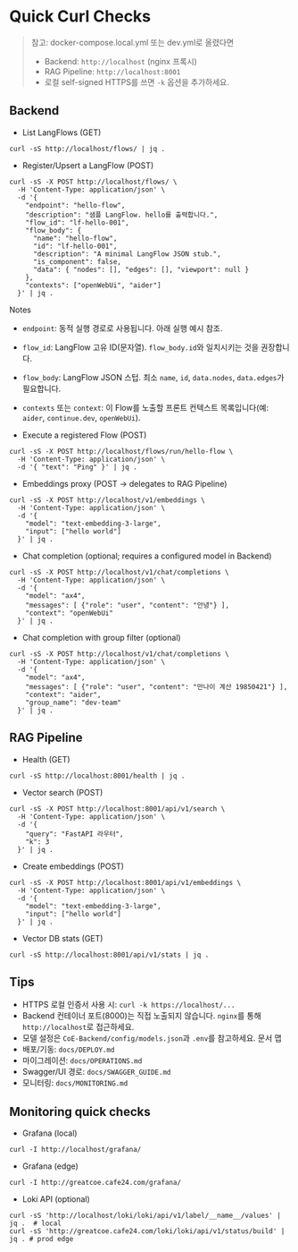 # Quick Curl Checks

> 참고: docker-compose.local.yml 또는 dev.yml로 올렸다면
> - Backend: `http://localhost` (nginx 프록시)
> - RAG Pipeline: `http://localhost:8001`
> - 로컬 self-signed HTTPS를 쓰면 `-k` 옵션을 추가하세요.

## Backend

- List LangFlows (GET)

```
curl -sS http://localhost/flows/ | jq .
```

- Register/Upsert a LangFlow (POST)

```
curl -sS -X POST http://localhost/flows/ \
  -H 'Content-Type: application/json' \
  -d '{
    "endpoint": "hello-flow",                             
    "description": "샘플 LangFlow. hello를 출력합니다.",
    "flow_id": "lf-hello-001",                           
    "flow_body": {                                        
      "name": "hello-flow",                             
      "id": "lf-hello-001",                             
      "description": "A minimal LangFlow JSON stub.",
      "is_component": false,
      "data": { "nodes": [], "edges": [], "viewport": null }
    },
    "contexts": ["openWebUi", "aider"]                  
  }' | jq .
```

Notes
- `endpoint`: 동적 실행 경로로 사용됩니다. 아래 실행 예시 참조.
- `flow_id`: LangFlow 고유 ID(문자열). `flow_body.id`와 일치시키는 것을 권장합니다.
- `flow_body`: LangFlow JSON 스텁. 최소 `name`, `id`, `data.nodes`, `data.edges`가 필요합니다.
- `contexts` 또는 `context`: 이 Flow를 노출할 프론트 컨텍스트 목록입니다(예: `aider`, `continue.dev`, `openWebUi`).

- Execute a registered Flow (POST)

```
curl -sS -X POST http://localhost/flows/run/hello-flow \
  -H 'Content-Type: application/json' \
  -d '{ "text": "Ping" }' | jq .
```

- Embeddings proxy (POST → delegates to RAG Pipeline)

```
curl -sS -X POST http://localhost/v1/embeddings \
  -H 'Content-Type: application/json' \
  -d '{
    "model": "text-embedding-3-large",
    "input": ["hello world"]
  }' | jq .
```

- Chat completion (optional; requires a configured model in Backend)

```
curl -sS -X POST http://localhost/v1/chat/completions \
  -H 'Content-Type: application/json' \
  -d '{
    "model": "ax4",
    "messages": [ {"role": "user", "content": "안녕"} ],
    "context": "openWebUi"
  }' | jq .
```

- Chat completion with group filter (optional)

```
curl -sS -X POST http://localhost/v1/chat/completions \
  -H 'Content-Type: application/json' \
  -d '{
    "model": "ax4",
    "messages": [ {"role": "user", "content": "만나이 계산 19850421"} ],
    "context": "aider",
    "group_name": "dev-team"
  }' | jq .
```

## RAG Pipeline

- Health (GET)

```
curl -sS http://localhost:8001/health | jq .
```

- Vector search (POST)

```
curl -sS -X POST http://localhost:8001/api/v1/search \
  -H 'Content-Type: application/json' \
  -d '{
    "query": "FastAPI 라우터",
    "k": 3
  }' | jq .
```

- Create embeddings (POST)

```
curl -sS -X POST http://localhost:8001/api/v1/embeddings \
  -H 'Content-Type: application/json' \
  -d '{
    "model": "text-embedding-3-large",
    "input": ["hello world"]
  }' | jq .
```

- Vector DB stats (GET)

```
curl -sS http://localhost:8001/api/v1/stats | jq .
```

## Tips

- HTTPS 로컬 인증서 사용 시: `curl -k https://localhost/...`
- Backend 컨테이너 포트(8000)는 직접 노출되지 않습니다. `nginx`를 통해 `http://localhost`로 접근하세요.
- 모델 설정은 `CoE-Backend/config/models.json`과 `.env`를 참고하세요.
문서 맵
- 배포/기동: `docs/DEPLOY.md`
- 마이그레이션: `docs/OPERATIONS.md`
- Swagger/UI 경로: `docs/SWAGGER_GUIDE.md`
 - 모니터링: `docs/MONITORING.md`

## Monitoring quick checks

- Grafana (local)
```
curl -I http://localhost/grafana/
```

- Grafana (edge)
```
curl -I http://greatcoe.cafe24.com/grafana/
```

- Loki API (optional)
```
curl -sS 'http://localhost/loki/loki/api/v1/label/__name__/values' | jq .  # local
curl -sS 'http://greatcoe.cafe24.com/loki/loki/api/v1/status/build' | jq . # prod edge
```
